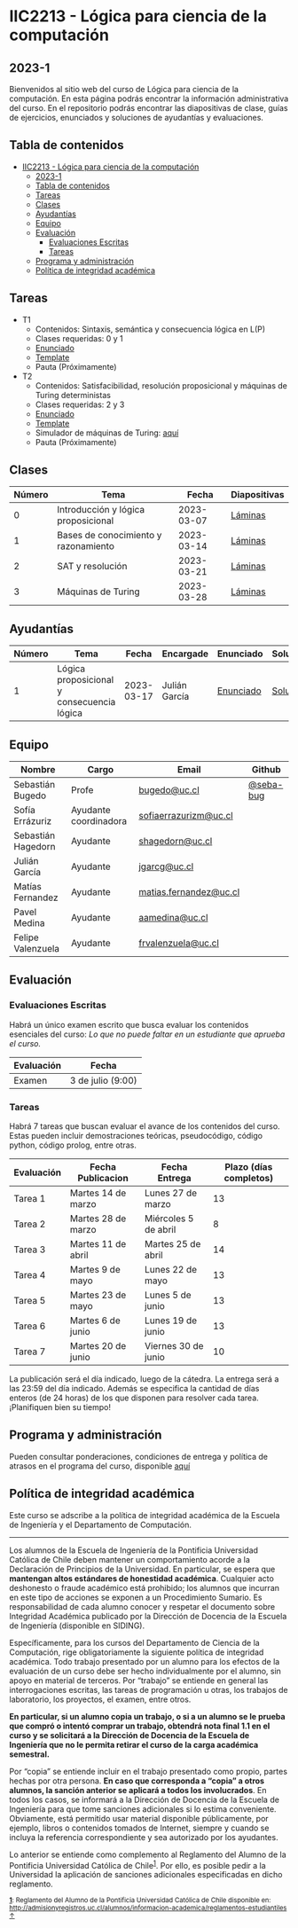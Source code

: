 # IIC2213 - Lógica para ciencia de la computación

## 2023-1

Bienvenidos al sitio web del curso de Lógica para ciencia de la computación. En esta página podrás encontrar la información administrativa del curso. En el repositorio podrás encontrar las diapositivas de clase, guías de ejercicios, enunciados y soluciones de ayudantías y evaluaciones.

## Tabla de contenidos

- [IIC2213 - Lógica para ciencia de la computación](#iic2213---lógica-para-ciencia-de-la-computación)
  - [2023-1](#2023-1)
  - [Tabla de contenidos](#tabla-de-contenidos)
  - [Tareas](#tareas)
  - [Clases](#clases)
  - [Ayudantías](#ayudantías)
  - [Equipo](#equipo)
  - [Evaluación](#evaluación)
    - [Evaluaciones Escritas](#evaluaciones-escritas)
    - [Tareas](#tareas-1)
  - [Programa y administración](#programa-y-administración)
  - [Política de integridad académica](#política-de-integridad-académica)


## Tareas

- T1
  - Contenidos: Sintaxis, semántica y consecuencia lógica en L(P)
  - Clases requeridas: 0 y 1
  - [Enunciado](https://github.com/IIC2213-PUC/IIC2213-2023-1/blob/main/tareas/tarea1.pdf)
  - [Template](https://github.com/IIC2213-PUC/IIC2213-2023-1/tree/main/tareas/tarea1)
  - Pauta (Próximamente)
- T2
  - Contenidos: Satisfacibilidad, resolución proposicional y máquinas de Turing deterministas
  - Clases requeridas: 2 y 3
  - [Enunciado](https://github.com/IIC2213-PUC/IIC2213-2023-1/blob/main/tareas/tarea2.pdf)
  - [Template](https://github.com/IIC2213-PUC/IIC2213-2023-1/tree/main/tareas/tarea2)
  - Simulador de máquinas de Turing: [aquí](https://turingmachinesimulator.com/)
  - Pauta (Próximamente)

## Clases

| Número | Tema | Fecha | Diapositivas  |
|---- | ------------------------------------------ | --- | ----------------------------------------------------------------------------------------------------------------------------------------------------------------------------------------------- | 
| 0 | Introducción y lógica proposicional | 2023-03-07 | [Láminas](https://github.com/IIC2213-PUC/IIC2213-2023-1/blob/main/clases/class00%20-%20Introducci%C3%B3n%20y%20l%C3%B3gica%20proposicional.pdf) |
| 1 | Bases de conocimiento y razonamiento | 2023-03-14 | [Láminas](https://github.com/IIC2213-PUC/IIC2213-2023-1/blob/main/clases/class01%20-%20Bases%20de%20conocimiento%20y%20razonamiento.pdf) |
| 2 | SAT y resolución | 2023-03-21 | [Láminas](https://github.com/IIC2213-PUC/IIC2213-2023-1/blob/main/clases/class02%20-%20SAT%20y%20resoluci%C3%B3n.pdf) |
| 3 | Máquinas de Turing | 2023-03-28 | [Láminas](https://github.com/IIC2213-PUC/IIC2213-2023-1/blob/main/clases/class03%20-%20M%C3%A1quinas%20de%20Turing.pdf) |

  ## Ayudantías

| Número | Tema | Fecha | Encargade | Enunciado   | Solución |
| --- | --- | --- | --- | --- | -- |
| 1 | Lógica proposicional y consecuencia lógica | 2023-03-17 | Julián García | [Enunciado](https://github.com/IIC2213-PUC/IIC2213-2023-1/blob/main/ayudantias/Ayudantia1.pdf) | [Solución](https://github.com/IIC2213-PUC/IIC2213-2023-1/blob/main/ayudantias/Ayudantia_1-Solucion.pdf) |


## Equipo

| Nombre  | Cargo | Email | Github |
| -------------- | ------ | ---------------- | ----------- |
| Sebastián Bugedo | Profe  | bugedo@uc.cl | [@seba-bug](https://github.com/seba-bug) |
| Sofía Errázuriz | Ayudante coordinadora  | sofiaerrazurizm@uc.cl | |
| Sebastián Hagedorn | Ayudante   | shagedorn@uc.cl | |
| Julián García | Ayudante   | jgarcg@uc.cl | |
| Matías Fernandez | Ayudante   | matias.fernandez@uc.cl | |
| Pavel Medina | Ayudante | aamedina@uc.cl | |
| Felipe Valenzuela | Ayudante | frvalenzuela@uc.cl | |

## Evaluación


### Evaluaciones Escritas

Habrá un único examen escrito que busca evaluar los contenidos esenciales del curso: _Lo que no puede faltar en un estudiante que aprueba el curso._

| Evaluación | Fecha |
| -------------- | --------- |
| Examen | 3 de julio (9:00) |

### Tareas

Habrá 7 tareas que buscan evaluar el avance de los contenidos del curso. Estas pueden incluir demostraciones teóricas, pseudocódigo, código python, código prolog, entre otras.



| Evaluación | Fecha Publicacion  | Fecha Entrega        | Plazo (días completos) |
| --------- | ----------------- | -----------------   |  -- |
| Tarea 1    | Martes 14 de marzo | Lunes 27 de marzo    | 13 |
| Tarea 2    | Martes 28 de marzo | Miércoles 5 de abril | 8 |
| Tarea 3    | Martes 11 de abril | Martes 25 de abril   | 14 |
| Tarea 4    | Martes 9 de mayo   | Lunes 22 de mayo     | 13 |
| Tarea 5    | Martes 23 de mayo  | Lunes 5 de junio     | 13 |
| Tarea 6    | Martes 6 de junio  | Lunes 19 de junio    | 13 |
| Tarea 7    | Martes 20 de junio | Viernes 30 de junio  | 10 |

La publicación será el día indicado, luego de la cátedra. La entrega será a las 23:59 del día indicado. Además se especifica la cantidad de días enteros (de 24 horas) de los que disponen para resolver cada tarea. ¡Planifiquen bien su tiempo!



## Programa y administración

Pueden consultar ponderaciones, condiciones de entrega y política de atrasos en el programa del curso, disponible [aquí](https://github.com/IIC2213-PUC/IIC2213-2023-1/blob/main/programa/programa.pdf)

## Política de integridad académica

Este curso se adscribe a la política de integridad académica de la Escuela de Ingeniería y el Departamento de Computación.

---

Los alumnos de la Escuela de Ingeniería de la Pontificia Universidad Católica de Chile deben mantener un comportamiento acorde a la Declaración de Principios de la Universidad. En particular, se espera que **mantengan altos estándares de honestidad académica**. Cualquier acto deshonesto o fraude académico está prohibido; los alumnos que incurran en este tipo de acciones se exponen a un Procedimiento Sumario. Es responsabilidad de cada alumno conocer y respetar el documento sobre Integridad Académica publicado por la Dirección de Docencia de la Escuela de Ingeniería (disponible en SIDING).

Específicamente, para los cursos del Departamento de Ciencia de la Computación, rige obligatoriamente la siguiente política de integridad académica. Todo trabajo presentado por un alumno para los efectos de la evaluación de un curso debe ser hecho individualmente por el alumno, sin apoyo en material de terceros. Por “trabajo” se entiende en general las interrogaciones escritas, las tareas de programación u otras, los trabajos de laboratorio, los proyectos, el examen, entre otros.

**En particular, si un alumno copia un trabajo, o si a un alumno se le prueba que compró o intentó comprar un trabajo, obtendrá nota final 1.1 en el curso y se solicitará a la Dirección de Docencia de la Escuela de Ingeniería que no le permita retirar el curso de la carga académica semestral.**

Por “copia” se entiende incluir en el trabajo presentado como propio, partes hechas por otra persona. **En caso que corresponda a “copia” a otros alumnos, la sanción anterior se aplicará a todos los involucrados**. En todos los casos, se informará a la Dirección de Docencia de la Escuela de Ingeniería para que tome sanciones adicionales si lo estima conveniente. Obviamente, está permitido usar material disponible públicamente, por ejemplo, libros o contenidos tomados de Internet, siempre y cuando se incluya la referencia correspondiente y sea autorizado por los ayudantes.

Lo anterior se entiende como complemento al Reglamento del Alumno de la Pontificia Universidad Católica de
Chile<sup><a name="pucCLBack">[1](#pucCL)</a></sup>. Por ello, es posible pedir a la Universidad la aplicación de sanciones adicionales especificadas en dicho reglamento.

<sub>**<a name="pucCL">[1](#pucCL)</a>**: Reglamento del Alumno de la Pontificia Universidad Católica de Chile disponible en: http://admisionyregistros.uc.cl/alumnos/informacion-academica/reglamentos-estudiantiles [&#8593;](#pucCLBack)</sub>
